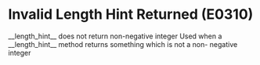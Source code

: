 # Invalid Length Hint Returned (E0310)

\_\_length_hint\_\_ does not return non-negative integer Used when a
\_\_length_hint\_\_ method returns something which is not a non-
negative integer
